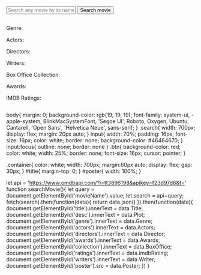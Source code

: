 <!DOCTYPE html>
<html lang="en">
<head>
    <meta charset="UTF-8">
    <meta name="viewport" content="width=device-width, initial-scale=1.0">
    <title>Document</title>
    <link rel="stylesheet" href="style1.css">
</head>
<body>
    <div class="search">
        <input type="text" id="movieName" placeholder="Search any movie by its name...">
        <button class="btn" onclick="searchMovie()">Search movie</button>
    </div>
    <div class="container">
        <div>
            <h2 id="title"></h2>
            <p id="desc"></p>
            <p>Genre: <span id="genre"></span></p>
            <p>Actors: <span id="actors"></span></p>
            <p>Directors: <span id="directors"></span></p>
            <p>Writers: <span id="writers"></span></p>
            <p>Box Office Collection: <span id="collection"></span></p>
            <p>Awards: <span id="awards"></span></p>
            <p>IMDB Ratings: <span id="ratings"></span></p>
        </div>
        <img src="" id="poster" alt="">
    </div>
    <script src="app1.js"></script>
</body>
</html>

body{
    margin: 0;
    background-color: rgb(19, 19, 19);
    font-family: system-ui, -apple-system, BlinkMacSystemFont, 'Segoe UI', Roboto, Oxygen, Ubuntu, Cantarell, 'Open Sans', 'Helvetica Neue', sans-serif;
}
.search{
    width: 700px;
    display: flex;
    margin: 20px auto;
}
input{
    width: 70%;
    padding: 16px;
    font-size: 16px;
    color: white;
    border: none;
    background-color: #46464670;
}
input:focus{
    outline: none;
    border: none
}
.btn{
    background-color: red;
    color: white;
    width: 25%;
    border: none;
    font-size: 16px;
    cursor: pointer;
}

.container{
    color: white;
    width: 700px;
    margin:60px auto;
    display: flex;
    gap: 30px;
}
#title{
    margin-top: 0;
}
#poster{
    width: 100%;
}

let api = 'https://www.omdbapi.com/?i=tt3896198&apikey=f23d97d6&t='
function searchMovie(){
    let query = document.getElementById('movieName').value;
    let search = api+query;
    fetch(search).then(function(data){
        return data.json()
    }).then(function(data){
        document.getElementById('title').innerText = data.Title;
        document.getElementById('desc').innerText = data.Plot;
        document.getElementById('genre').innerText = data.Genre;
        document.getElementById('actors').innerText = data.Actors;
        document.getElementById('directors').innerText = data.Director;
        document.getElementById('awards').innerText = data.Awards;
        document.getElementById('collection').innerText = data.BoxOffice;
        document.getElementById('ratings').innerText = data.imdbRating;
        document.getElementById('writers').innerText = data.Writer;
        document.getElementById('poster').src = data.Poster;
    })
}


